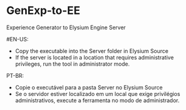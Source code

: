 # GenExp-to-EE
Experience Generator to Elysium Engine Server

#EN-US:
* Copy the executable into the Server folder in Elysium Source
* If the server is located in a location that requires administrative privileges, run the tool in administrator mode.

PT-BR:
* Copie o executável para a pasta Server no Elysium Source
* Se o servidor estiver localizado em um local que exige privilégios administrativos, execute a ferramenta no modo de administrador.
